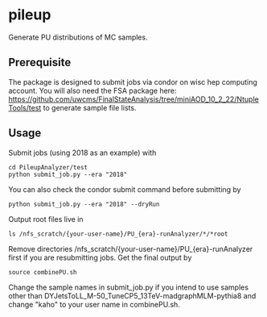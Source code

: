 # pileup
Generate PU distributions of MC samples.
## Prerequisite
The package is designed to submit jobs via condor on wisc hep computing account. You will also need the FSA package here: https://github.com/uwcms/FinalStateAnalysis/tree/miniAOD_10_2_22/NtupleTools/test to generate sample file lists.
## Usage
Submit jobs (using 2018 as an example) with
```console
cd PileupAnalyzer/test
python submit_job.py --era "2018"
```
You can also check the condor submit command before submitting by
```console
python submit_job.py --era "2018" --dryRun
```
Output root files live in 
```console
ls /nfs_scratch/{your-user-name}/PU_{era}-runAnalyzer/*/*root
```
Remove directories /nfs_scratch/{your-user-name}/PU_{era}-runAnalyzer first if you are resubmitting jobs. Get the final output by
```console
source combinePU.sh 
```

Change the sample names in submit_job.py if you intend to use samples other than DYJetsToLL_M-50_TuneCP5_13TeV-madgraphMLM-pythia8 and change "kaho" to your user name in combinePU.sh.
